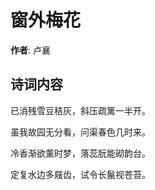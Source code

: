 # 窗外梅花

**作者**: 卢襄

## 诗词内容

已消残雪豆秸灰，斜压疏篱一半开。

虽我故园无分看，问渠春色几时来。

冷香渐欲薰时梦，落蕊朊能砌韵台。

定复水边多屐齿，试令长鬣视苍苔。

